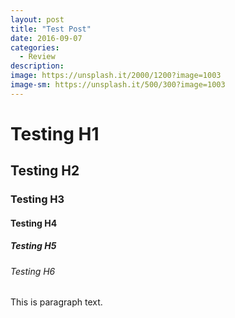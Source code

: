 ```yaml
---
layout: post
title: "Test Post"
date: 2016-09-07
categories:
  - Review
description:
image: https://unsplash.it/2000/1200?image=1003
image-sm: https://unsplash.it/500/300?image=1003
---
```


# Testing H1

## Testing H2

### Testing H3

#### Testing H4

##### Testing H5

###### Testing H6
This is paragraph text.
